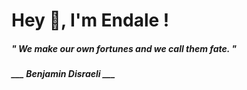 <h1 title="head"> Hey 👋, I'm Endale !</h1>

**<h5><i>" We make our own fortunes and we call them fate. "</i></h5>**

*<b>___ Benjamin Disraeli ___</b>*
